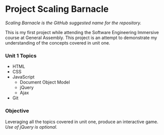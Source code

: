# Project Scaling Barnacle

_Scaling Barnacle is the GitHub suggested name for the repository._

This is my first project while attending the Software Engineering Immersive course at General Assembly. This project is an attempt to demonstrate my understanding of the concepts covered in unit one.

### Unit 1 Topics
* HTML
* CSS
* JavaScript
  * Document Object Model
  * jQuery
  * Ajax
* Git

### Objective
Leveraging all the topics covered in unit one, produce an interactive game. _Use of jQuery is optional._